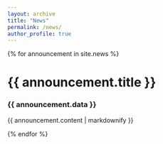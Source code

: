 ```yaml
---
layout: archive
title: "News"
permalink: /news/
author_profile: true
---
```


{% for announcement in site.news %}
    <div class="news">
        <h1>{{ announcement.title }}</h1>
        <h3>{{ announcement.data }}</h3>
        <div>
            {{ announcement.content | markdownify }}
        </div>
    </div>

{% endfor %}